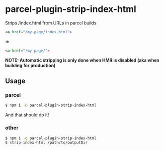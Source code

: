 # parcel-plugin-strip-index-html

Strips /index.html from URLs in parcel builds

```html
<a href="/my-page/index.html">
```
=>
```html
<a href="/my-page/">
```

**NOTE: Automatic stripping is only done when HMR is disabled (aka when building for production)**

## Usage

### parcel

```sh
$ npm i -D parcel-plugin-strip-index-html
```

And that should do it!

### other

```sh
$ npm i -g parcel-plugin-strip-index-html
$ strip-index-html /path/to/outputDir
```
